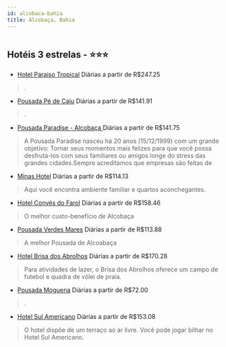 ```yaml
---
id: alcobaca-bahia
title: Alcobaça, Bahia
---
```


<center><img src="https://static.hotelurbano.com/reservas/prod0/5/5487/57b1f800ac37d_hotel-paraiso-tropical.jpg" alt="" /></center>


## Hotéis 3 estrelas - ⭐️⭐️⭐️

-    [Hotel Paraiso Tropical](https://www.hurb.com/hoteis/alcobaca/hotel-paraiso-tropical-5487?cmp=18055) Diárias a partir de R$247.25
   > .
-    [Pousada Pé de Caju](https://www.hurb.com/hoteis/alcobaca/pousada-pe-de-caju-5471?cmp=18055) Diárias a partir de R$141.91
   > .
-    [Pousada Paradise - Alcobaça ](https://www.hurb.com/hoteis/alcobaca/pousada-paradise-alcobaca-OMN-9003?cmp=18055) Diárias a partir de R$141.75
   > A Pousada Paradise nasceu há 20 anos (15/12/1999) com um grande objetivo: Tornar seus momentos mais felizes para que você possa desfrutá-los com seus familiares ou amigos longe do stress das grandes cidades.Sempre acreditamos que empresas são feitas de 
-    [Minas Hotel](https://www.hurb.com/hoteis/alcobaca/minas-hotel-11743?cmp=18055) Diárias a partir de R$114.13
   > Aqui você encontra ambiente familiar e quartos aconchegantes.
-    [Hotel Convés do Farol](https://www.hurb.com/hoteis/alcobaca/hotel-conves-do-farol-4464?cmp=18055) Diárias a partir de R$158.46
   > O melhor custo-benefício de Alcobaça
-    [Pousada Verdes Mares](https://www.hurb.com/hoteis/alcobaca/pousada-verdes-mares-4406?cmp=18055) Diárias a partir de R$113.88
   > A melhor Pousada de Alcoabaça
-    [Hotel Brisa dos Abrolhos](https://www.hurb.com/hoteis/alcobaca/hotel-brisa-dos-abrolhos-5298?cmp=18055) Diárias a partir de R$170.28
   > Para atividades de lazer, o Brisa dos Abrolhos oferece um campo de futebol e quadra de vôlei de praia.
-    [Pousada Moguena](https://www.hurb.com/hoteis/alcobaca/pousada-moguena-17049?cmp=18055) Diárias a partir de R$72.00
   > .
-    [Hotel Sul Americano](https://www.hurb.com/hoteis/alcobaca/hotel-sul-americano-16315?cmp=18055) Diárias a partir de R$153.08
   > O hotel dispõe de um terraço ao ar livre. Você pode jogar bilhar no Hotel Sul Americano.

